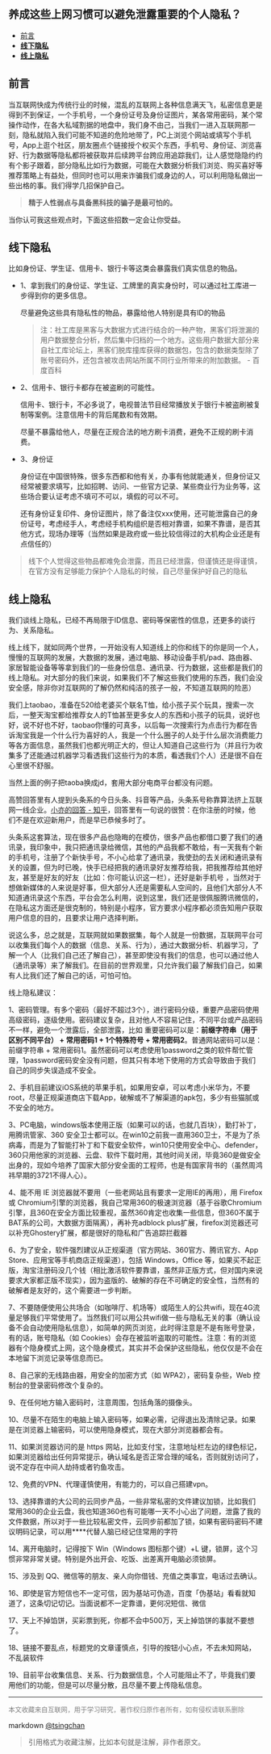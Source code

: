 养成这些上网习惯可以避免泄露重要的个人隐私？
----

<!-- TOC -->

- [前言](#前言)
- [**线下隐私**](#线下隐私)
- [**线上隐私**](#线上隐私)

<!-- /TOC -->


## 前言

当互联网快成为传统行业的时候，混乱的互联网上各种信息满天飞，私密信息更是得到不到保证，一个手机号，一个身份证号及身份证图片，某各常用密码，某个常操作动作，在各大私域割据的地盘中，我们身不由己，当我们一进入互联网那一刻，隐私就陷入我们可能不知道的危险地带了，PC上浏览个网站或填写个手机号，App上逛个社区，朋友圈点个链接授个权买个东西，手机号、身份证、浏览喜好、行为数据等隐私都将被获取并后续跨平台跨应用追踪我们，让人感觉隐隐约约有个影子跟着，部分隐私比如行为数据，可能在大数据分析我们浏览、购买喜好等推荐策略上有益处，但同时也可以用来诈骗我们或身边的人，可以利用隐私做出一些出格的事。我们得学几招保护自己。


> **精于人性弱点与具备黑科技的骗子是最可怕的。**

当你认可我这些观点时，下面这些招数一定会让你受益。


## **线下隐私**

比如身份证、学生证、信用卡、银行卡等这类会暴露我们真实信息的物品。

- 1、拿到我们的身份证、学生证、工牌里的真实身份时，可以通过社工库进一步得到你的更多信息。

    尽量避免这些具有隐私性的物品，暴露给他人特别是具有ID的物品

    > 注：社工库是黑客与大数据方式进行结合的一种产物，黑客们将泄漏的用户数据整合分析，然后集中归档的一个地方。这些用户数据大部分来自社工库论坛上，黑客们脱库撞库获得的数据包，包含的数据类型除了账号密码外，还包含被攻击网站所属不同行业所带来的附加数据。 - 百度百科


- 2、信用卡、银行卡都存在被盗刷的可能性。

    信用卡、银行卡，不必多说了，电视普法节目经常播放关于银行卡被盗刷被复制等案例。注意信用卡的背后尾数和有效期。

    尽量不暴露给他人，尽量在正规合法的地方刷卡消费，避免不正规的刷卡消费。


- 3、身份证

    身份证在中国很特殊，很多东西都和他有关，办事有他就能通关，但身份证又经常被要求填写，比如招聘、访问、一些官方记录、某些商业行为业务等，这些场合要认证考虑不填可不可以，填假的可以不可。

    还有身份证复印件、身份证图片，除了备注仅xxx使用，还可能泄露自己的身份证号，考虑经手人，考虑经手机构组织是否相对靠谱，如果不靠谱，是否其他方式，现场办理等（当然如果是政府或一些比较信得过的大机构企业还是有点信任的）
        
> 线下个人觉得这些物品都难免会泄露，而且已经泄露，但谨慎还是得谨慎，在官方没有足够能力保护个人隐私的时候，自己尽量保护好自己的隐私

## **线上隐私**

我们谈线上隐私，已经不再局限于ID信息、密码等保密性的信息，还更多的谈行为、关系隐私。

线上线下，就如同两个世界，一开始没有人知道线上的你和线下的你是同一个人，慢慢的互联网的发展，大数据的发展，通过电脑、移动设备手机/pad、路由器、家居智能设备等等拿到我们的一些身份信息、通讯录、行为数据，这些都是我们的线上隐私。对大部分的我们来说，如果我们不了解这些我们使用的东西，我们会没安全感，除非你对互联网的了解仍然和纯洁的孩子一般，不知道互联网的险恶）

我们上taobao，准备在520给老婆买个联名T恤，给小孩子买个玩具，搜索一次后，一整天淘宝都给推荐女人的T恤甚至更多女人的东西和小孩子的玩具，说好也好，说不好也不好，taobao你懂的可真多，以后每一次搜索行为点击行为都在告诉淘宝我是一个什么行为喜好的人，我是一个什么圈子的人处于什么层次消费能力等各方面信息，虽然我们也都光明正大的，但让人知道自己这些行为（并且行为收集多了还能通过机器学习看透我们这些行为的本质，看透我们个人）还是很不自在心里很不舒服。

当然上面的例子把taoba换成jd，套用大部分电商平台都没有问题。

高赞回答里有人提到头条系的今日头条、抖音等产品，头条系号称靠算法挤上互联网一线企业。[小亦的回答 - 知乎](https://www.zhihu.com/question/394018986/answer/1214862601)，回答里有一句说的很赞：在你注册的时候，他们不是在欢迎新用户，而是早已恭候多时了。

头条系这套算法，现在很多产品也隐晦的在模仿，很多产品也都借口要了我们的通讯录，我印象中，我只把通讯录给微信，其他的产品我都不敢给，有一天我有个新的手机号，注册了个新快手号，不小心给拿了通讯录，我使劲的去关闭和通讯录有关的设置，但为时已晚，快手已经把我的通讯录好友推荐给我，把我推荐给其他好友，甚至是好友的好友（比如：你可能认识这一栏），还好是新手机号
，当然对于想做新媒体的人来说是好事，但大部分人还是需要私人空间的，且他们大部分人不知道通讯录这个东西，平台会怎么利用，说到这里，我们还是很佩服腾讯微信的，在隐私这方面还是很克制的，特别是小程序，官方要求小程序都必须告知用户获取用户信息的目的，且要求让用户选择判断。

说这么多，总之就是，互联网就如果数据集，每个人就是一份数据，互联网平台可以收集我们每个人的数据（信息、关系、行为），通过大数据分析、机器学习，了解一个人（比我们自己还了解自己），甚至即使没有我们的信息，也可以通过他人（通讯录等）来了解我们。在目前的世界观里，只允许我们最了解我们自己，如果有人比我们还了解自己的话，可怕可怕。


线上隐私建议：

1、密码管理。有多个密码（最好不超过3个），进行密码分级，重要产品密码使用高级密码，逐级使用。密码建议复杂，且对他人不容易记住，不同平台或产品密码不一样，避免一个泄露后，全部泄露，比如 重要密码可以是：**前缀字符串（用于区别不同平台） + 常用密码1 +  1个特殊符号 + 常用密码2**。普通网站密码可以是：前缀字符串 + 常用密码1。虽然密码可以考虑使用1password之类的软件帮忙管理，1password密码安全没有问题，但其只有本地下使用的方式会导致由于我们自己的同步失误造成不安全。

2、手机目前建议iOS系统的苹果手机，如果用安卓，可以考虑小米华为，不要root，尽量正规渠道商店下载App，破解或不了解渠道的apk包，多少有些猫腻或不安全的地方。

3、PC电脑，windows版本使用正版（如果可以的话，也就几百块），勤打补丁，用腾讯管家、360 安全卫士都可以。在win10之前我一直用360卫士，不是为了杀病毒，而是为了智能打补丁和下载安全软件，win10只使用安全中心、defender，360只用他家的浏览器、云盘、软件下载时用，其他时间关闭，毕竟360是做安全出身的，现如今培养了国家大部分安全面的工程师，也是有国家背书的（虽然周鸿祎早期的3721不得人心）。

4、能不用 IE 浏览器就不要用（一些老网站且有要求一定用IE的再用），用 Firefox 或 Chromium引擎的浏览器，我自己常用360的极速浏览器（基于谷歌Chromium引擎，且360在安全方面比较重视，虽然360肯定也收集一些信息，但360不属于BAT系的公司，大数据方面隔离），再补充adblock plus扩展，firefox浏览器还可以补充Ghostery扩展，都是很好的隐私和广告追踪拦截器

6、为了安全，软件强烈建议从正规渠道（官方网站、360官方、腾讯官方、App Store、应用宝等手机商店正规渠道），包括 Windows，Office 等，如果买不起正版，淘宝注册码没几个钱（相比激活软件要靠谱，虽然非正版方式，但对国内来说要求大家都正版不现实），因为盗版的、破解的存在不可确定的安全性，当然有的破解者是友好的，这个需要进一步判断。

7、不要随便使用公共场合（如咖啡厅、机场等）或陌生人的公共wifi，现在4G流量足够我们平常使用了。当然我们可以用公共wifi做一些与隐私无关的事（确认设备不会自动使用隐私信息），如简单的网页浏览，此时得注意是不是有账号登录，有的话，账号隐私（如 Cookies）会存在被监听盗取的可能性。注意：有的浏览器有个隐身模式上网，这个隐身模式，其实并不会保护这些隐私，他仅仅是不会在本地留下浏览记录等信息而已。

8、自己家的无线路由器，用安全的加密方式（如 WPA2），密码复杂些，Web 控制台的登录密码修改个复杂的。

9、在任何地方输入密码时，注意周围，包括角落的摄像头。

10、尽量不在陌生的电脑上输入密码等，如果必需，记得退出及清除记录。如果是在浏览器上输密码，可以使用隐身模式，现在大部分浏览器都会有。

11、如果浏览器访问的是 https 网站，比如支付宝，注意地址栏左边的绿色标记，如果浏览器给出任何异常提示，确认域名是否正常合理的域名，否则就别访问了，说不定存在中间人劫持或者钓鱼攻击。

12、免费的VPN、代理谨慎使用，有能力的，可以自己搭建vpn。

13、选择靠谱的大公司的云同步产品，一些非常私密的文件建议加锁，比如我们常用360的企业云盘，我也知道360也有可能哪一天不小心出了问题，泄露了我的文件数据，所以对于一些比较私密文件，云同步前都加了锁，如果有密码密码不建议明码记录，可以用\*\*\*\*代替人脑已经记住常用的字符

14、离开电脑时，记得按下 Win（Windows 图标那个键）+L 键，锁屏，这个习惯非常非常关键。特别是外出开会、吃饭、出差离开电脑必须锁屏。

15、涉及到 QQ、微信等的朋友、亲人向你借钱、充值之类事宜，电话过去确认。

16、即使是官方短信也不一定可信，因为基站可伪造，百度「伪基站」看看就知道了，这条切记切记。当面说都不一定靠谱，更何况短信、微信

17、天上不掉馅饼，买彩票到死，你都不会中500万，天上掉馅饼的事就不要想了。

18、链接不要乱点，标题党的文章谨慎点，引导的按钮小心点，不去未知网站，不乱装软件

19、目前平台收集信息、关系、行为数据信息，个人可能阻止不了，毕竟我们要用他们的功能，但是可以尽量分散，且尽量不要上传隐私信息。



----
<font size=2 color='grey'>本文收藏来自互联网，用于学习研究，著作权归原作者所有，如有侵权请联系删除</font>

markdown [@tsingchan](https://github.com/tsingchan) 

> 引用格式为收藏注解，比如本句就是注解，非作者原文。
